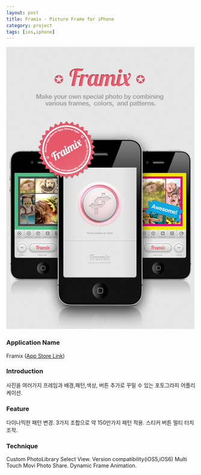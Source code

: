 ```yaml
---
layout: post
title: Framix - Picture Frame for iPhone
category: project
tags: [ios,iphone]
---
```

![Framix](/images/project/framix_01.png)

### Application Name

Framix ([App Store Link](https://itunes.apple.com/us/app/framix-pro-pic-frame-for-iphone/id569943725?mt=8))


### Introduction

사진을 여러가지 프레임과 배경,패턴,색상, 버튼 추가로 꾸밀 수 있는 포토그라피 어플리케이션.


### Feature

다이나믹한 패턴 변경.
3가지 조합으로 약 150만가지 패턴 적용. 
스티커 버튼 멀티 터치 조작.


### Technique
Custom PhotoLibrary Select View.
Version compatibility(iOS5,iOS6)
Multi Touch Movi
Photo Share.
Dynamic Frame Animation.


